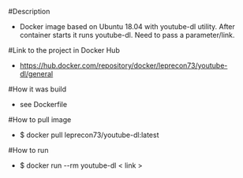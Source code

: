 #Description
- Docker image based on Ubuntu 18.04 with youtube-dl utility. After container starts it runs youtube-dl. Need to pass a parameter/link.

#Link to the project in Docker Hub
- https://hub.docker.com/repository/docker/leprecon73/youtube-dl/general

#How it was build 
- see Dockerfile

#How to pull image
- $ docker pull leprecon73/youtube-dl:latest

#How to run
- $ docker run --rm youtube-dl < link >
